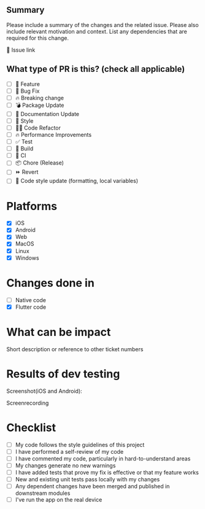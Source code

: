 
## Summary
Please include a summary of the changes and the related issue. Please also include relevant motivation and context. List any dependencies that are required for this change.

🎫 Issue link


## What type of PR is this? (check all applicable)

- [ ] 🍕 Feature
- [ ] 🐛 Bug Fix
- [ ] 🔥 Breaking change
- [ ] 💣 Package Update
- [ ] 📝 Documentation Update
- [ ] 🎨 Style
- [ ] 🧑‍💻 Code Refactor
- [ ] 🔥 Performance Improvements
- [ ] ✅ Test
- [ ] 🤖 Build
- [ ] 🔁 CI
- [ ] 📦 Chore (Release)
- [ ] ⏩ Revert
- [ ] 🏰 Code style update (formatting, local variables)

# Platforms

- [x] iOS
- [x] Android
- [x] Web
- [x] MacOS
- [x] Linux
- [x] Windows

# Changes done in

- [ ] Native code
- [x] Flutter code

# What can be impact

Short description or reference to other ticket numbers

# Results of dev testing

Screenshot(iOS and Android):

Screenrecording

# Checklist

- [ ] My code follows the style guidelines of this project
- [ ] I have performed a self-review of my code
- [ ] I have commented my code, particularly in hard-to-understand areas
- [ ] My changes generate no new warnings
- [ ] I have added tests that prove my fix is effective or that my feature works
- [ ] New and existing unit tests pass locally with my changes
- [ ] Any dependent changes have been merged and published in downstream modules
- [ ] I've run the app on the real device